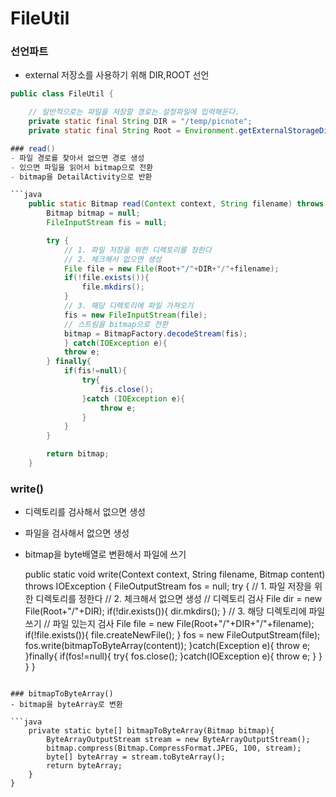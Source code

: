 # FileUtil

### 선언파트
- external 저장소를 사용하기 위해 DIR,ROOT 선언

```java
public class FileUtil {

    // 일반적으로는 파일을 저장할 경로는 설정파일에 입력해둔다.
    private static final String DIR = "/temp/picnote";
    private static final String Root = Environment.getExternalStorageDirectory().getAbsolutePath();

### read()
- 파일 경로를 찾아서 없으면 경로 생성
- 있으면 파일을 읽어서 bitmap으로 전환
- bitmap을 DetailActivity으로 반환

```java
    public static Bitmap read(Context context, String filename) throws IOException{
        Bitmap bitmap = null;
        FileInputStream fis = null;

        try {
            // 1. 파일 저장을 위한 디렉토리를 정한다
            // 2. 체크해서 없으면 생성
            File file = new File(Root+"/"+DIR+"/"+filename);
            if(!file.exists()){
                file.mkdirs();
            }
            // 3. 해당 디렉토리에 파일 가져오기
            fis = new FileInputStream(file);
            // 스트림을 bitmap으로 전환
            bitmap = BitmapFactory.decodeStream(fis);
            } catch(IOException e){
            throw e;
        } finally{
            if(fis!=null){
                try{
                    fis.close();
                }catch (IOException e){
                    throw e;
                }
            }
        }

        return bitmap;
    }
```

### write()
- 디렉토리를 검사해서 없으면 생성
- 파일을 검사해서 없으면 생성
- bitmap을 byte배열로 변환해서 파일에 쓰기

    public static void write(Context context, String filename, Bitmap content) throws IOException {
        FileOutputStream fos = null;
        try {
            // 1. 파일 저장을 위한 디렉토리를 정한다
            // 2. 체크해서 없으면 생성
            // 디렉토리 검사
            File dir = new File(Root+"/"+DIR);
            if(!dir.exists()){
                dir.mkdirs();
            }
            // 3. 해당 디렉토리에 파일 쓰기
            // 파일 있는지 검사
            File file = new File(Root+"/"+DIR+"/"+filename);
            if(!file.exists()){
                file.createNewFile();
            }
            fos = new FileOutputStream(file);
            fos.write(bitmapToByteArray(content));
        }catch(Exception e){
            throw e;
        }finally{
            if(fos!=null){
                try{
                    fos.close();
                }catch(IOException e){
                    throw e;
                }
            }
        }
    }
```

### bitmapToByteArray()
- bitmap을 byteArray로 변환

```java
    private static byte[] bitmapToByteArray(Bitmap bitmap){
        ByteArrayOutputStream stream = new ByteArrayOutputStream();
        bitmap.compress(Bitmap.CompressFormat.JPEG, 100, stream);
        byte[] byteArray = stream.toByteArray();
        return byteArray;
    }
}
```
